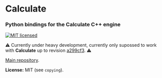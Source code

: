 # Calculate


### Python bindings for the Calculate C++ engine

[![MIT licensed](https://img.shields.io/badge/license-MIT-blue.svg)](https://github.com/newlawrence/Calculate/blob/7f96b434dd77461f17a71f3fe3025c21b73ed0d0/copying)

⚠️ Currently under heavy development, currently only supossed to work with **Calculate** up to revision [a299cf3](https://github.com/newlawrence/Calculate/tree/a299cf3c8651f113c2340f5534fd2fdd38d72a79). ⚠️

[Main repository](https://github.com/newlawrence/Calculate).

**License:** MIT (see `copying`).
